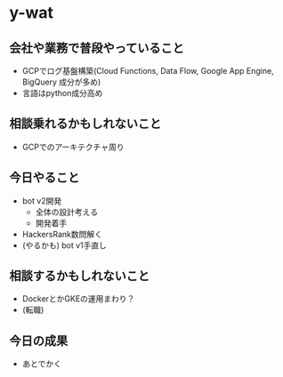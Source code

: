 # y-wat

## 会社や業務で普段やっていること
- GCPでログ基盤構築(Cloud Functions, Data Flow, Google App Engine, BigQuery 成分が多め)
- 言語はpython成分高め

## 相談乗れるかもしれないこと
- GCPでのアーキテクチャ周り

## 今日やること
- bot v2開発
  - 全体の設計考える
  - 開発着手
- HackersRank数問解く
- (やるかも) bot v1手直し

## 相談するかもしれないこと
- DockerとかGKEの運用まわり？
- (転職)

## 今日の成果
- あとでかく